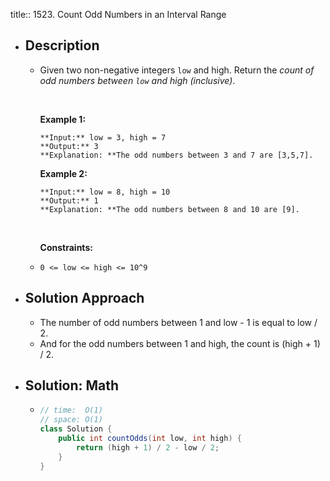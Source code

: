 title:: 1523. Count Odd Numbers in an Interval Range

- ## Description
	- Given two non-negative integers `low` and high. Return the *count of odd numbers between *`low`* and *high* (inclusive)*.
	  
	   
	  
	  **Example 1:**
	  
	  ```
	  **Input:** low = 3, high = 7
	  **Output:** 3
	  **Explanation: **The odd numbers between 3 and 7 are [3,5,7].
	  ```
	  
	  **Example 2:**
	  
	  ```
	  **Input:** low = 8, high = 10
	  **Output:** 1
	  **Explanation: **The odd numbers between 8 and 10 are [9].
	  ```
	  
	   
	  
	  **Constraints:**
	- `0 <= low <= high <= 10^9`
- ## Solution Approach
	- The number of odd numbers between 1 and low - 1 is equal to low / 2.
	- And for the odd numbers between 1 and high, the count is (high + 1) / 2.
- ## Solution: Math
	- ```java
	  // time:  O(1)
	  // space: O(1)
	  class Solution {
	      public int countOdds(int low, int high) {
	          return (high + 1) / 2 - low / 2;
	      }
	  }
	  ```